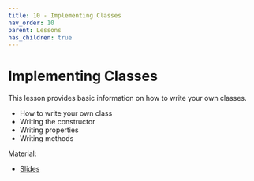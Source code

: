```yaml
---
title: 10 - Implementing Classes
nav_order: 10
parent: Lessons
has_children: true
---
```


# Implementing Classes

This lesson provides basic information on how to write your own classes.

- How to write your own class
- Writing the constructor
- Writing properties
- Writing methods

Material:
- [Slides](https://drive.google.com/open?id=1JB_iSD1WZhGtIoaw6lvolvkFAGKGZM0xeUH4zRulSVs)
